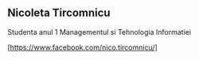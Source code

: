 ## Nicoleta Tircomnicu

Studenta anul 1 Managementul si Tehnologia Informatiei

[https://www.facebook.com/nico.tircomnicu/]
